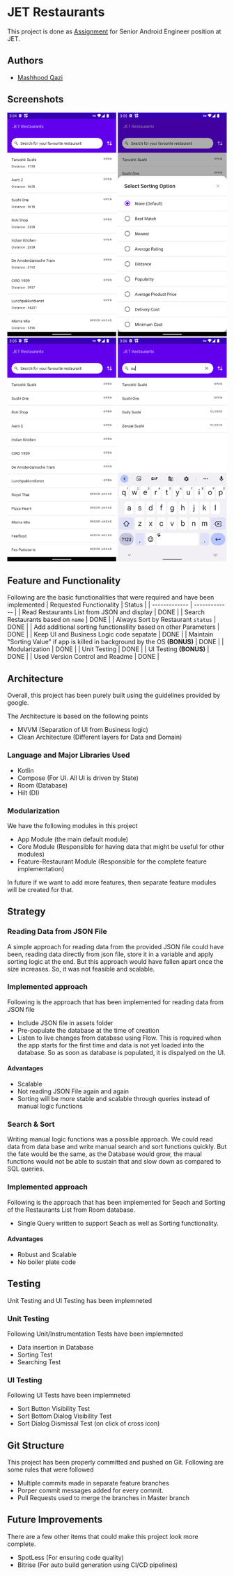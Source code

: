 
# JET Restaurants

This project is done as [Assignment]() for Senior Android Engineer position at JET.

## Authors

- [Mashhood Qazi](https://github.com/mashhoodqazi93)


## Screenshots

<img src="readme/distance.png" width="250" /> 
<img src="readme/sort.png" width="250" />
<img src="readme/list_simple.png" width="250" />
<img src="readme/search.png" width="250" />

## Feature and Functionality
Following are the basic functionalities that were required and have been implemented
| Requested Functionality  | Status |
| ------------- | ------------- |
| Read Restaurants List from JSON and display  | DONE  |
| Search Restaurants based on `name`  | DONE  |
| Always Sort by Restaurant `status`  | DONE  |
| Add additional sorting functionallity based on other Parameters  | DONE  |
| Keep UI and Business Logic code sepatate  | DONE  |
| Maintain "Sorting Value" if app is killed in background by the OS **(BONUS)** | DONE  |
| Modularization | DONE  |
| Unit Testing  | DONE  |
| UI Testing **(BONUS)** | DONE  |
| Used Version Control and Readme | DONE  |

## Architecture
Overall, this project has been purely built using the guidelines provided by google.

The Architecture is based on the following points
- MVVM (Separation of UI from Business logic)
- Clean Architecture (Different layers for Data and Domain)

### Language and Major Libraries Used
- Kotlin 
- Compose (For UI. All UI is driven by State)
- Room (Database)
- Hilt (DI)

### Modularization
We have the following modules in this project
- App Module (the main default module)
- Core Module (Responsible for having data that might be useful for other modules)
- Feature-Restaurant Module (Responsible for the complete feature implementation)

In future if we want to add more features, then separate feature modules will be created for that.

## Strategy

### Reading Data from JSON File
A simple approach for reading data from the provided JSON file could have been, reading data directly from json file, store it in a variable and apply sorting logic at the end.
But this approach would have fallen apart once the size increases. So, it was not feasible and scalable.

### Implemented approach
Following is the approach that has been implemented for reading data from JSON file
- Include JSON file in assets folder
- Pre-populate the database at the time of creation
- Listen to live changes from database using Flow. This is required when the app starts for the first time and data is not yet loaded into the database. So as soon as database is populated, it is dispalyed on the UI.
#### Advantages
- Scalable
- Not reading JSON File again and again
- Sorting will be more stable and scalable through queries instead of manual logic functions

### Search & Sort
Writing manual logic functions was a possible approach. We could read data from data base and write manual search and sort functions quickly. But the fate would be the same, as the Database would grow, the maual functions would not be able to sustain that and slow down as compared to SQL queries.

### Implemented approach
Following is the approach that has been implemented for Seach and Sorting of the Restaurants List from Room database.
- Single Query written to support Seach as well as Sorting functionality.

#### Advantages
- Robust and Scalable
- No boiler plate code

## Testing

Unit Testing and UI Testing has been implemneted

### Unit Testing
Following Unit/Instrumentation Tests have been implemneted
- Data insertion in Database
- Sorting Test
- Searching Test

### UI Testing
Following UI Tests have been implemneted
- Sort Button Visibility Test
- Sort Bottom Dialog Visibility Test
- Sort Dialog Dismissal Test (on click of cross icon)

## Git Structure

This project has been properly committed and pushed on Git.
Following are some rules that were followed
- Multiple commits made in separate feature branches
- Porper commit messages added for every commit.
- Pull Requests used to merge the branches in Master branch
## Future Improvements
There are a few other items that could make this project look more complete.

- SpotLess (For ensuring code quality)
- Bitrise (For auto build generation using CI/CD pipelines)
